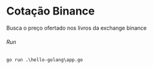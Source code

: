 # Cotação Binance

Busca o preço ofertado nos livros da exchange binance

###### Run
`go run .\hello-golang\app.go`